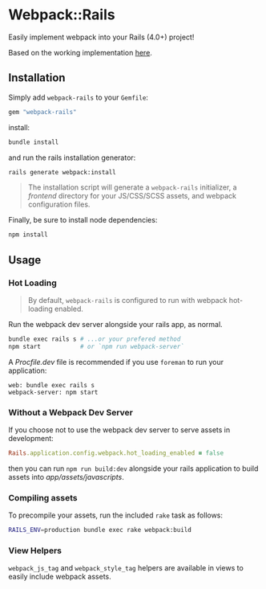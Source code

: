 # Webpack::Rails

Easily implement webpack into your Rails (4.0+) project!

Based on the working implementation
[here](https://github.com/tough-griff/rails-webpack-demo).

## Installation
Simply add `webpack-rails` to your `Gemfile`:
```ruby
gem "webpack-rails"
```

install:
```sh
bundle install
```

and run the rails installation generator:
```sh
rails generate webpack:install
```
> The installation script will generate a `webpack-rails` initializer, a
> *frontend* directory for your JS/CSS/SCSS assets, and webpack configuration
> files.

Finally, be sure to install node dependencies:
```sh
npm install
```

## Usage
### Hot Loading
> By default, `webpack-rails` is configured to run with webpack hot-loading
> enabled.

Run the webpack dev server alongside your rails app, as normal.
```sh
bundle exec rails s # ...or your prefered method
npm start           # or `npm run webpack-server`
```

A *Procfile.dev* file is recommended if you use `foreman` to run your
application:
```
web: bundle exec rails s
webpack-server: npm start
```

### Without a Webpack Dev Server
If you choose not to use the webpack dev server to serve assets in development:
```rb
Rails.application.config.webpack.hot_loading_enabled = false
```
then you can run `npm run build:dev` alongside your rails application to build
assets into *app/assets/javascripts*.

### Compiling assets
To precompile your assets, run the included `rake` task as follows:
```sh
RAILS_ENV=production bundle exec rake webpack:build
```

### View Helpers
`webpack_js_tag` and `webpack_style_tag` helpers are available in views to
easily include webpack assets.

